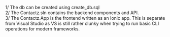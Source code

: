 1/ The db can be created using create_db.sql<br/>
2/ The Contactz.sln contains the backend components and API.<br/>
3/ The Contactz.App is the frontend written as an Ionic app. This is separate from Visual Studio as VS is still rather clunky when trying to run basic CLI operations for modern frameworks.<br/>
